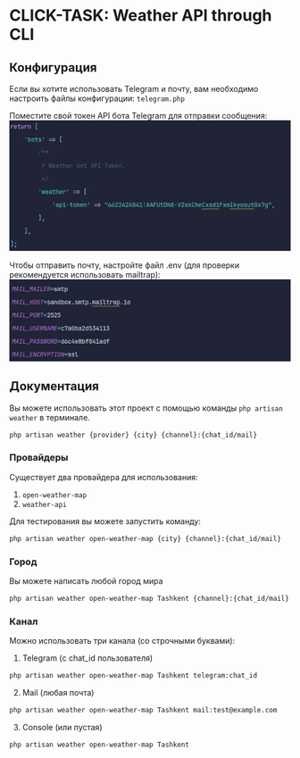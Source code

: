 # CLICK-TASK: Weather API through CLI

## Конфигурация
Если вы хотите использовать Telegram и почту, вам необходимо настроить файлы конфигурации: `telegram.php`

Поместите свой токен API бота Telegram для отправки сообщения:
![img.png](img.png)

Чтобы отправить почту, настройте файл .env (для проверки рекомендуется использовать mailtrap):
![img_1.png](img_1.png)

## Документация
Вы можете использовать этот проект с помощью команды `php artisan weather` в терминале. 

``` bash
php artisan weather {provider} {city} {channel}:{chat_id/mail}
```

### Провайдеры
Существует два провайдера для использования:
1. `open-weather-map`
2. `weather-api`

Для тестирования вы можете запустить команду:
``` bash
php artisan weather open-weather-map {city} {channel}:{chat_id/mail}
```

### Город
Вы можете написать любой город мира
``` bash
php artisan weather open-weather-map Tashkent {channel}:{chat_id/mail}
```

### Канал
Можно использовать три канала (со строчными буквами):
1. Telegram (с chat_id пользователя)
``` bash
php artisan weather open-weather-map Tashkent telegram:chat_id
```
2. Mail (любая почта)
``` bash
php artisan weather open-weather-map Tashkent mail:test@example.com
```
3. Console (или пустая)
``` bash
php artisan weather open-weather-map Tashkent
```
